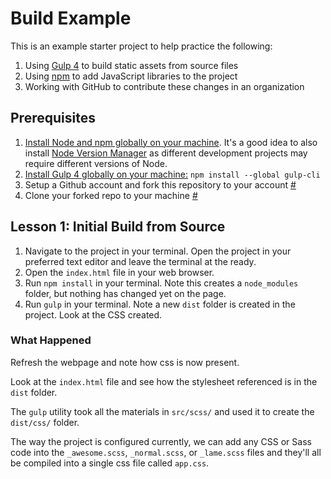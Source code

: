 # Build Example

This is an example starter project to help practice the following:

1. Using [Gulp 4](https://gulpjs.com) to build static assets from source files
2. Using [npm](https://www.npmjs.com) to add JavaScript libraries to the project 
3. Working with GitHub to contribute these changes in an organization

## Prerequisites

1. [Install Node and npm globally on your machine](https://docs.npmjs.com/downloading-and-installing-node-js-and-npm). It's a good idea to also install [Node Version Manager](https://github.com/nvm-sh/nvm) as different development projects may require different versions of Node.
2. [Install Gulp 4 globally on your machine:](https://gulpjs.com/docs/en/getting-started/quick-start) `npm install --global gulp-cli`
3. Setup a Github account and fork this repository to your account [#](https://docs.github.com/en/get-started/quickstart/fork-a-repo)
4. Clone your forked repo to your machine [#](https://docs.github.com/en/get-started/quickstart/fork-a-repo#cloning-your-forked-repository)

## Lesson 1: Initial Build from Source
1. Navigate to the project in your terminal. Open the project in your preferred text editor and leave the terminal at the ready.
2. Open the `index.html` file in your web browser.
3. Run `npm install` in your terminal. Note this creates a `node_modules` folder, but nothing has changed yet on the page.
4. Run `gulp` in your terminal. Note a new `dist` folder is created in the project. Look at the CSS created.

### What Happened
Refresh the webpage and note how css is now present. 

Look at the `index.html` file and see how the stylesheet referenced is in the `dist` folder.

The `gulp` utility took all the materials in `src/scss/` and used it to create the `dist/css/` folder.

The way the project is configured currently, we can add any CSS or Sass code into the `_awesome.scss`, `_normal.scss`, or `_lame.scss` files and they'll all be compiled into a single css file called `app.css`.
